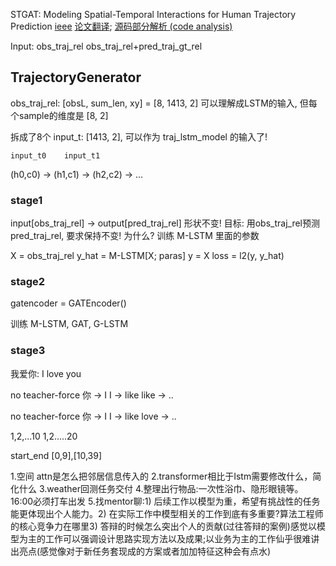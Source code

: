 
STGAT: Modeling Spatial-Temporal Interactions for Human Trajectory Prediction
[ieee](https://ieeexplore.ieee.org/document/9010834)
[论文翻译](https://blog.csdn.net/Sun_ZD/article/details/110916188); [源码部分解析 (code analysis)](https://blog.csdn.net/u010730851/article/details/106580342)

Input: obs_traj_rel
obs_traj_rel+pred_traj_gt_rel

## TrajectoryGenerator

obs_traj_rel: [obsL, sum_len, xy] = [8, 1413, 2]
可以理解成LSTM的输入, 但每个sample的维度是 [8, 2]

拆成了8个 input_t: [1413, 2], 可以作为 traj_lstm_model 的输入了!

    input_t0    input_t1
(h0,c0) -> (h1,c1) -> (h2,c2) -> ...

### stage1
input[obs_traj_rel] -> output[pred_traj_rel]
形状不变!
目标: 用obs_traj_rel预测pred_traj_rel, 要求保持不变!
为什么? 训练 M-LSTM 里面的参数

X = obs_traj_rel
y_hat = M-LSTM[X; paras]
y = X
loss = l2(y, y_hat)

<!-- y = X
y_hat = Encoder(Decoder(X))
loss = l2(y, y_hat) -->

### stage2

gatencoder = GATEncoder()

训练 M-LSTM, GAT, G-LSTM

### stage3


我爱你: I love you

no teacher-force
你 -> I
I -> like
like -> ..

no teacher-force
你 -> I
I -> like
love -> ..


1,2,...10
1,2.....20

start_end
[0,9],[10,39]

1.空间 attn是怎么把邻居信息传入的
2.transformer相比于Istm需要修改什么，简化什么
3.weather回测任务交付
4.整理出行物品:一次性浴巾、隐形眼镜等。16:00必须打车出发
5.找mentor聊:1) 后续工作以模型为重，希望有挑战性的任务能更体现出个人能力。2) 在实际工作中模型相关的工作到底有多重要?算法工程师的核心竞争力在哪里3) 答辩的时候怎么突出个人的贡献(过往答辩的案例)感觉以模型为主的工作可以强调设计思路实现方法以及成果;以业务为主的工作仙乎很难讲出亮点(感觉像对于新任务套现成的方案或者加加特征这种会有点水)


